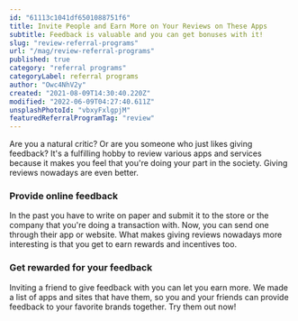 ```yaml
---
id: "61113c1041df6501088751f6"
title: Invite People and Earn More on Your Reviews on These Apps
subtitle: Feedback is valuable and you can get bonuses with it!
slug: "review-referral-programs"
url: "/mag/review-referral-programs"
published: true
category: "referral programs"
categoryLabel: referral programs
author: "Owc4NhV2y"
created: "2021-08-09T14:30:40.220Z"
modified: "2022-06-09T04:27:40.611Z"
unsplashPhotoId: "vbxyFxlgpjM"
featuredReferralProgramTag: "review"
---
```

Are you a natural critic? Or are you someone who just likes giving feedback? It's a fulfilling hobby to review various apps and services because it makes you feel that you're doing your part in the society. Giving reviews nowadays are even better.

### **Provide online feedback**

In the past you have to write on paper and submit it to the store or the company that you're doing a transaction with. Now, you can send one through their app or website. What makes giving reviews nowadays more interesting is that you get to earn rewards and incentives too.

### **Get rewarded for your feedback**

Inviting a friend to give feedback with you can let you earn more. We made a list of apps and sites that have them, so you and your friends can provide feedback to your favorite brands together. Try them out now!